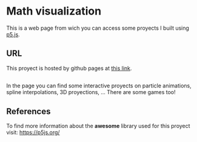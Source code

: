# Math visualization
This is a web page from wich you can access some proyects I built using <a href="https://p5js.org/">p5.js</a>.
## URL
This proyect is hosted by github pages at <a href="https://pabloqb2000.github.io/math_visualization/">this link</a>.
##
In the page you can find some interactive proyects on particle animations, spline interpolations, 3D proyections, ...
There are some games too!
## References
To find more information about the <b>awesome</b> library used for this proyect visit:
<a href="https://p5js.org/"> https://p5js.org/ </a>
